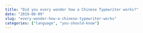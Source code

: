 ```yaml
---
title: "Did you every wonder how a Chinese Typewriter works?"
date: "2019-08-09"
slug: "every-wonder-how-a-chinese-typewriter-works"
categories: ["language", "you-should-know"]
---
```



